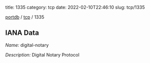 title: 1335
category: tcp
date: 2022-02-10T22:46:10
slug: tcp/1335

[portdb](/) / [tcp](/category/tcp.html) / 1335


## IANA Data

_Name:_ digital-notary

_Description:_ Digital Notary Protocol

